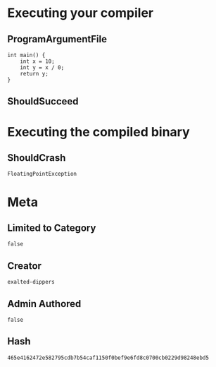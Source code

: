 # Executing your compiler

## ProgramArgumentFile

```
int main() {
    int x = 10;
    int y = x / 0;
    return y;
}
```

## ShouldSucceed

# Executing the compiled binary

## ShouldCrash

```
FloatingPointException
```

# Meta

## Limited to Category

```
false
```

## Creator

```
exalted-dippers
```

## Admin Authored

```
false
```

## Hash

```
465e4162472e582795cdb7b54caf1150f0bef9e6fd8c0700cb0229d98248ebd5
```
